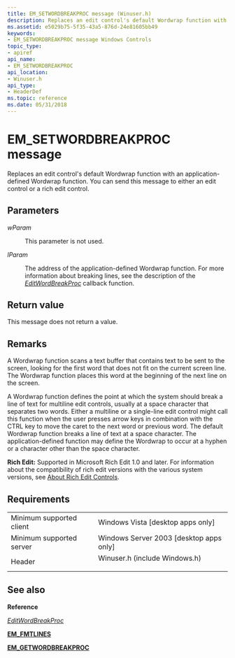 ```yaml
---
title: EM_SETWORDBREAKPROC message (Winuser.h)
description: Replaces an edit control's default Wordwrap function with an application-defined Wordwrap function. You can send this message to either an edit control or a rich edit control.
ms.assetid: e5029b75-5f35-43a5-876d-24e81605bb49
keywords:
- EM_SETWORDBREAKPROC message Windows Controls
topic_type:
- apiref
api_name:
- EM_SETWORDBREAKPROC
api_location:
- Winuser.h
api_type:
- HeaderDef
ms.topic: reference
ms.date: 05/31/2018
---
```


# EM\_SETWORDBREAKPROC message

Replaces an edit control's default Wordwrap function with an application-defined Wordwrap function. You can send this message to either an edit control or a rich edit control.

## Parameters

<dl> <dt>

*wParam* 
</dt> <dd>

This parameter is not used.

</dd> <dt>

*lParam* 
</dt> <dd>

The address of the application-defined Wordwrap function. For more information about breaking lines, see the description of the [*EditWordBreakProc*](https://msdn.microsoft.com/library/Bb761709(v=VS.85).aspx) callback function.

</dd> </dl>

## Return value

This message does not return a value.

## Remarks

A Wordwrap function scans a text buffer that contains text to be sent to the screen, looking for the first word that does not fit on the current screen line. The Wordwrap function places this word at the beginning of the next line on the screen.

A Wordwrap function defines the point at which the system should break a line of text for multiline edit controls, usually at a space character that separates two words. Either a multiline or a single-line edit control might call this function when the user presses arrow keys in combination with the CTRL key to move the caret to the next word or previous word. The default Wordwrap function breaks a line of text at a space character. The application-defined function may define the Wordwrap to occur at a hyphen or a character other than the space character.

**Rich Edit:** Supported in Microsoft Rich Edit 1.0 and later. For information about the compatibility of rich edit versions with the various system versions, see [About Rich Edit Controls](about-rich-edit-controls.md).

## Requirements



|                                     |                                                                                                          |
|-------------------------------------|----------------------------------------------------------------------------------------------------------|
| Minimum supported client<br/> | Windows Vista \[desktop apps only\]<br/>                                                           |
| Minimum supported server<br/> | Windows Server 2003 \[desktop apps only\]<br/>                                                     |
| Header<br/>                   | <dl> <dt>Winuser.h (include Windows.h)</dt> </dl> |



## See also

<dl> <dt>

**Reference**
</dt> <dt>

[*EditWordBreakProc*](https://msdn.microsoft.com/library/Bb761709(v=VS.85).aspx)
</dt> <dt>

[**EM\_FMTLINES**](em-fmtlines.md)
</dt> <dt>

[**EM\_GETWORDBREAKPROC**](em-getwordbreakproc.md)
</dt> </dl>

 

 





